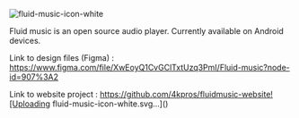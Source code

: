  ![fluid-music-icon-white](https://user-images.githubusercontent.com/52242361/198028017-21459789-a0a5-4008-a567-8caa2713e529.svg)


Fluid music is an open source audio player. Currently available on Android devices.

Link to design files (Figma) : https://www.figma.com/file/XwEoyQ1CvGClTxtUzq3PmI/Fluid-music?node-id=907%3A2

Link to website project : https://github.com/4kpros/fluidmusic-website![Uploading fluid-music-icon-white.svg…]()
